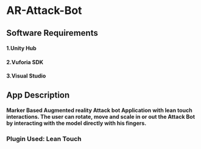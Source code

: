 # AR-Attack-Bot

## Software Requirements

#### 1.Unity Hub
#### 2.Vuforia SDK
#### 3.Visual Studio


## App Description

#### Marker Based Augmented reality Attack bot Application with lean touch interactions. The user can rotate, move and scale in or out the Attack Bot by interacting with the model directly with his fingers.

### Plugin Used: Lean Touch
                  

